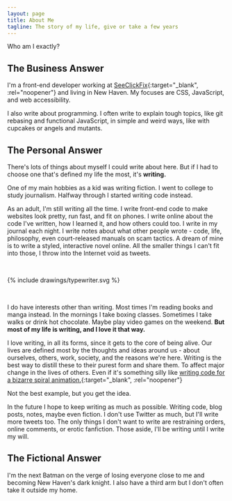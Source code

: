 ```yaml
---
layout: page
title: About Me
tagline: The story of my life, give or take a few years
---
```


Who am I exactly?

## The Business Answer

I'm a front-end developer working at [SeeClickFix](https://seeclickfix.com/){:target="_blank", :rel="noopener"} and living in New Haven. My focuses are CSS, JavaScript, and web accessibility.

I also write about programming. I often write to explain tough topics, like git rebasing and functional JavaScript, in simple and weird ways, like with cupcakes or angels and mutants.

## The Personal Answer

There's lots of things about myself I could write about here. But if I had to choose one that's defined my life the most, it's **writing.**

One of my main hobbies as a kid was writing fiction. I went to college to study journalism. Halfway through I started writing code instead.

As an adult, I'm still writing all the time. I write front-end code to make websites look pretty, run fast, and fit on phones. I write online about the code I've written, how I learned it, and how others could too. I write in my journal each night. I write notes about what other people wrote - code, life, philosophy, even court-released manuals on scam tactics. A dream of mine is to write a styled, interactive novel online. All the smaller things I can't fit into those, I throw into the Internet void as tweets.

<br />

{% include drawings/typewriter.svg %}

<br />

I do have interests other than writing. Most times I'm reading books and manga instead. In the mornings I take boxing classes. Sometimes I take walks or drink hot chocolate. Maybe play video games on the weekend. **But most of my life is writing, and I love it that way.**

I love writing, in all its forms, since it gets to the core of being alive. Our lives are defined most by the thoughts and ideas around us - about ourselves, others, work, society, and the reasons we're here. Writing is the best way to distill these to their purest form and share them. To affect major change in the lives of others. Even if it's something silly like [writing code for a bizarre spiral animation.](https://codepen.io/max1128/pen/xEOLmg){:target="_blank", :rel="noopener"}

Not the best example, but you get the idea.

In the future I hope to keep writing as much as possible. Writing code, blog posts, notes, maybe even fiction. I don't use Twitter as much, but I'll write more tweets too. The only things I don't want to write are restraining orders, online comments, or erotic fanfiction. Those aside, I'll be writing until I write my will.

## The Fictional Answer

I'm the next Batman on the verge of losing everyone close to me and becoming New Haven's dark knight. I also have a third arm but I don't often take it outside my home.
